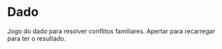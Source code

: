 # Dado
Jogo do dado para resolver conflitos familiares.
Apertar para recarregar para ter o resultado.
